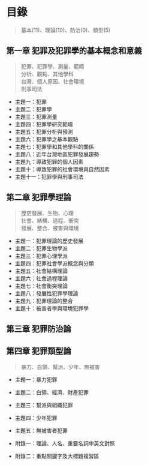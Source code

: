 # 目錄

> 基本(11)、理論(10)、防治(0)、類型(5)

## 第一章 犯罪及犯罪學的基本概念和意義

> 犯罪、犯罪學、測量、範疇  
> 分析、觀點、其他學科  
> 台灣、個人原因、社會環境  
> 刑事司法  

* 主題一：犯罪
* 主題二：犯罪學
* 主題三：犯罪測量
* 主題四：犯罪學研究範疇
* 主題五：犯罪分析與預測
* 主題六：犯罪學之基本觀點
* 主題七：犯罪學和其他學科的關係
* 主題八：近年台灣地區犯罪發展趨勢
* 主題九：導致犯罪的個人因素
* 主題十：導致犯罪的社會環境與自然因素
* 主題十一：犯罪學與刑事司法

## 第二章 犯罪學理論

> 歷吏發展、生物、心理  
> 社會、結構、過程、衝突  
> 發展、整合、被害與環境  

* 主題一：犯罪理論的歷史發展
* 主題二：犯罪生物學派
* 主題三：犯罪心理學派
* 主題四：犯罪社會學派概念與分類
* 主題五：社會結構理論
* 主題六：社會過程理論
* 主題七：社會衡突理論
* 主題八：發展性犯罪學理論
* 主題九：犯罪理論的整合
* 主題十：被害者學與環境犯罪學

## 第三章 犯罪防治論

## 第四章 犯罪類型論

> 暴力、白領、幫派、少年、無被害

* 主題一：暴力犯罪
* 主題二：白領、經濟、財產犯罪
* 主題三：幫派與組織犯罪
* 主題四：少年犯罪
* 主題五：無被害者犯罪

* 附錄一：理論、人名、重要名詞中英文對照
* 附錄二：重點關鍵字及大標題複習區
